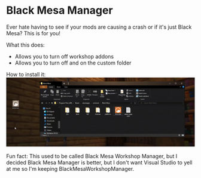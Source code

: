 # Black Mesa Manager

Ever hate having to see if your mods are causing a crash or if it's just Black Mesa? This is for you!

What this does:
* Allows you to turn off workshop addons
* Allows you to turn off and on the custom folder

How to install it:
![Installation GIF](https://raw.githubusercontent.com/thepwrtank18/BlackMesaWorkshopManager/master/howtoinstall.gif)

Fun fact: This used to be called Black Mesa Workshop Manager, but I decided Black Mesa Manager is better, but I don't want Visual Studio to yell at me so I'm keeping BlackMesaWorkshopManager.
